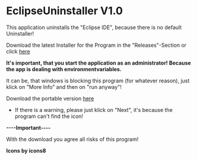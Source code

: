 # EclipseUninstaller V1.0
This application uninstalls the "Eclipse IDE", because there is no default Uninstaller!

Download the latest Installer for the Program in the "Releases"-Section or click [here](https://github.com/MaxPra/OpenJDKInstaller/releases/download/1.0/OpenJDKInstaller_Setup.exe)

**It's important, that you start the application as an administrator! Because the app is dealing with environmentvariables.**

It can be, that windows is blocking this program (for whatever reason), just klick on "More Info" and then on "run anyway"!

Download the portable version [here](https://github.com/MaxPra/OpenJDKInstaller/blob/master/bin/Debug/OpenJDKInstaller.exe?raw=true)
- If there is a warning, please just klick on "Next", it's because the program can't find the icon!

**----Important----**

With the download you agree all risks of this program!


**Icons by icons8**
